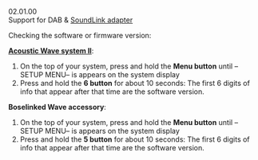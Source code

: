 02.01.00<br/>
Support for DAB & <a href="https://support.bose.com/s/display-articles?productId=01t8c00000Oyd79AAB&articleId=ka08c000000haSOAAY">SoundLink adapter</a>

Checking the software or firmware version:

<b><a href="https://support.bose.com/s/display-articles?productId=01t8c00000Oyd79AAB&articleId=ka08c000001fcn6AAA">Acoustic Wave system II</a></b>:
1. On the top of your system, press and hold the <b>Menu button</b> until –SETUP MENU– is appears on the system display
2. Press and hold the <b>6 button</b> for about 10 seconds: The first 6 digits of info that appear after that time are the software version.

<b>Boselinked Wave accessory</b>:
1. On the top of your system, press and hold the <b>Menu button</b> until –SETUP MENU– is appears on the system display
2. Press and hold the <b>5 button</b> for about 10 seconds: The first 6 digits of info that appear after that time are the software version.
